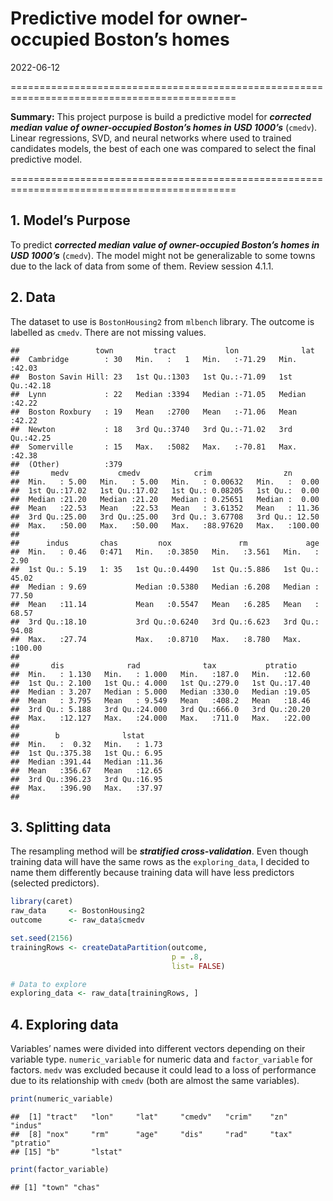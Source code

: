 Predictive model for owner-occupied Boston’s homes
================
2022-06-12

=============================================================================================

**Summary:** This project purpose is build a predictive model for
***corrected median value of owner-occupied Boston’s homes in USD
1000’s*** (`cmedv`). Linear regressions, SVD, and neural networks where
used to trained candidates models, the best of each one was compared to
select the final predictive model.

=============================================================================================

## 1. Model’s Purpose

To predict ***corrected median value of owner-occupied Boston’s homes in
USD 1000’s*** (`cmedv`). The model might not be generalizable to some
towns due to the lack of data from some of them. Review session 4.1.1.

## 2. Data

The dataset to use is `BostonHousing2` from `mlbench` library. The
outcome is labelled as `cmedv`. There are not missing values.

    ##                 town         tract           lon              lat       
    ##  Cambridge        : 30   Min.   :   1   Min.   :-71.29   Min.   :42.03  
    ##  Boston Savin Hill: 23   1st Qu.:1303   1st Qu.:-71.09   1st Qu.:42.18  
    ##  Lynn             : 22   Median :3394   Median :-71.05   Median :42.22  
    ##  Boston Roxbury   : 19   Mean   :2700   Mean   :-71.06   Mean   :42.22  
    ##  Newton           : 18   3rd Qu.:3740   3rd Qu.:-71.02   3rd Qu.:42.25  
    ##  Somerville       : 15   Max.   :5082   Max.   :-70.81   Max.   :42.38  
    ##  (Other)          :379                                                  
    ##       medv           cmedv            crim                zn        
    ##  Min.   : 5.00   Min.   : 5.00   Min.   : 0.00632   Min.   :  0.00  
    ##  1st Qu.:17.02   1st Qu.:17.02   1st Qu.: 0.08205   1st Qu.:  0.00  
    ##  Median :21.20   Median :21.20   Median : 0.25651   Median :  0.00  
    ##  Mean   :22.53   Mean   :22.53   Mean   : 3.61352   Mean   : 11.36  
    ##  3rd Qu.:25.00   3rd Qu.:25.00   3rd Qu.: 3.67708   3rd Qu.: 12.50  
    ##  Max.   :50.00   Max.   :50.00   Max.   :88.97620   Max.   :100.00  
    ##                                                                     
    ##      indus       chas         nox               rm             age        
    ##  Min.   : 0.46   0:471   Min.   :0.3850   Min.   :3.561   Min.   :  2.90  
    ##  1st Qu.: 5.19   1: 35   1st Qu.:0.4490   1st Qu.:5.886   1st Qu.: 45.02  
    ##  Median : 9.69           Median :0.5380   Median :6.208   Median : 77.50  
    ##  Mean   :11.14           Mean   :0.5547   Mean   :6.285   Mean   : 68.57  
    ##  3rd Qu.:18.10           3rd Qu.:0.6240   3rd Qu.:6.623   3rd Qu.: 94.08  
    ##  Max.   :27.74           Max.   :0.8710   Max.   :8.780   Max.   :100.00  
    ##                                                                           
    ##       dis              rad              tax           ptratio     
    ##  Min.   : 1.130   Min.   : 1.000   Min.   :187.0   Min.   :12.60  
    ##  1st Qu.: 2.100   1st Qu.: 4.000   1st Qu.:279.0   1st Qu.:17.40  
    ##  Median : 3.207   Median : 5.000   Median :330.0   Median :19.05  
    ##  Mean   : 3.795   Mean   : 9.549   Mean   :408.2   Mean   :18.46  
    ##  3rd Qu.: 5.188   3rd Qu.:24.000   3rd Qu.:666.0   3rd Qu.:20.20  
    ##  Max.   :12.127   Max.   :24.000   Max.   :711.0   Max.   :22.00  
    ##                                                                   
    ##        b              lstat      
    ##  Min.   :  0.32   Min.   : 1.73  
    ##  1st Qu.:375.38   1st Qu.: 6.95  
    ##  Median :391.44   Median :11.36  
    ##  Mean   :356.67   Mean   :12.65  
    ##  3rd Qu.:396.23   3rd Qu.:16.95  
    ##  Max.   :396.90   Max.   :37.97  
    ## 

## 3. Splitting data

The resampling method will be ***stratified cross-validation***. Even
though training data will have the same rows as the `exploring_data`, I
decided to name them differently because training data will have less
predictors (selected predictors).

``` r
library(caret)
raw_data     <- BostonHousing2
outcome      <- raw_data$cmedv

set.seed(2156)
trainingRows <- createDataPartition(outcome,
                                    p = .8,
                                    list= FALSE)

# Data to explore
exploring_data <- raw_data[trainingRows, ]
```

## 4. Exploring data

Variables’ names were divided into different vectors depending on their
variable type. `numeric_variable` for numeric data and `factor_variable`
for factors. `medv` was excluded because it could lead to a loss of
performance due to its relationship with `cmedv` (both are almost the
same variables).

``` r
print(numeric_variable)
```

    ##  [1] "tract"   "lon"     "lat"     "cmedv"   "crim"    "zn"      "indus"  
    ##  [8] "nox"     "rm"      "age"     "dis"     "rad"     "tax"     "ptratio"
    ## [15] "b"       "lstat"

``` r
print(factor_variable)
```

    ## [1] "town" "chas"
